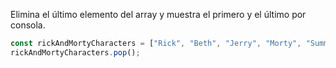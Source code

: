 Elimina el último elemento del array y muestra el primero y el último por consola.
```js
const rickAndMortyCharacters = ["Rick", "Beth", "Jerry", "Morty", "Summer", "Lapiz Lopez"];
rickAndMortyCharacters.pop();
```